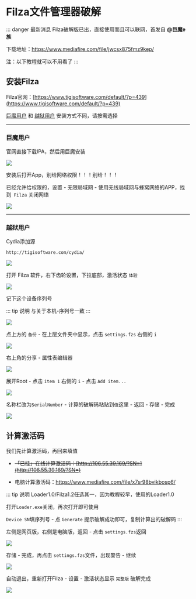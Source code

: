 # Filza文件管理器破解





::: danger 最新消息
Filza破解版已出，直接使用而且可以联网，首发自 **@巨魔e族**

下载地址：https://www.mediafire.com/file/jwcsx875fmz9kep/


注：以下教程就可以不用看了
:::





## 安装Filza



Filza官网：[https://www.tigisoftware.com/default/?p=439](https://www.tigisoftware.com/default/?p=439)


[巨魔用户](#巨魔用户) 和 [越狱用户](#越狱用户) 安装方式不同，请按需选择


---


### 巨魔用户



官网直接下载IPA，然后用巨魔安装

![](/Filza/Filza-01.png)


安装后打开App，别给网络权限！！！别给！！！

已经允许给权限的，设置 - 无限局域网 - 使用无线局域网与蜂窝网络的APP，找到` Filza` 关闭网络

![](/Filza/Filza-03.png)


---

### 越狱用户

Cydia添加源


```
http://tigisoftware.com/cydia/
```
![](/Filza/Filza-02.png)



打开 Filza 软件，右下齿轮设置，下拉底部，激活状态 `体验`

![](/Filza/Filza-04.png)

记下这个设备序列号

::: tip 说明
与关于本机-序列号一致
:::

![](/Filza/Filza-05.png)


点上方的 `备份` - 在上层文件夹中显示，点击 `settings.fzs` 右侧的 `i`


![](/Filza/Filza-06.png)


右上角的分享 - 属性表编辑器

![](/Filza/Filza-07.png)


展开Root - 点击 `item 1` 右侧的 `i` - 点击 `Add item...`

![](/Filza/Filza-08.png)



名称栏改为`SerialNumber` - 计算的破解码粘贴到`值`这里 - 返回 - 存储 - 完成

![](/Filza/Filza-09.png)



## 计算激活码

我们先计算激活码，再回来填值

* ~~「已挂」在线计算激活码：[http://106.55.39.169/?SN=](http://106.55.39.169/?SN=)~~

* 电脑计算激活码：https://www.mediafire.com/file/x7sr98bvikbosp6/

::: tip 说明
Loader1.0/Filza1.2任选其一，因为教程较早，使用的Loader1.0

打开`Loader.exe`关闭，再次打开即可使用

`Device SN`填序列号 - 点 `Generate` 提示破解成功即可，复制计算出的破解码
:::


左侧是网页版，右侧是电脑版，返回 - 点击 `settings.fzs`返回

![](/Filza/Filza-10.png)


存储 - 完成，再点击 `settings.fzs`文件，出现警告 - 继续

![](/Filza/Filza-11.png)



自动退出，重新打开Filza - 设置 - 激活状态显示 `完整版` 破解完成

![](/Filza/Filza-12.png)





